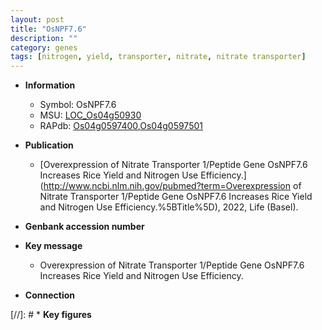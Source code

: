 ```yaml
---
layout: post
title: "OsNPF7.6"
description: ""
category: genes
tags: [nitrogen, yield, transporter, nitrate, nitrate transporter]
---
```


* **Information**  
    + Symbol: OsNPF7.6  
    + MSU: [LOC_Os04g50930](http://rice.uga.edu/cgi-bin/ORF_infopage.cgi?orf=LOC_Os04g50930)  
    + RAPdb: [Os04g0597400](http://rapdb.dna.affrc.go.jp/viewer/gbrowse_details/irgsp1?name=Os04g0597400),[Os04g0597501](http://rapdb.dna.affrc.go.jp/viewer/gbrowse_details/irgsp1?name=Os04g0597501)  

* **Publication**  
    + [Overexpression of Nitrate Transporter 1/Peptide Gene OsNPF7.6 Increases Rice Yield and Nitrogen Use Efficiency.](http://www.ncbi.nlm.nih.gov/pubmed?term=Overexpression of Nitrate Transporter 1/Peptide Gene OsNPF7.6 Increases Rice Yield and Nitrogen Use Efficiency.%5BTitle%5D), 2022, Life (Basel).

* **Genbank accession number**  

* **Key message**  
    + Overexpression of Nitrate Transporter 1/Peptide Gene OsNPF7.6 Increases Rice Yield and Nitrogen Use Efficiency.

* **Connection**  

[//]: # * **Key figures**  


